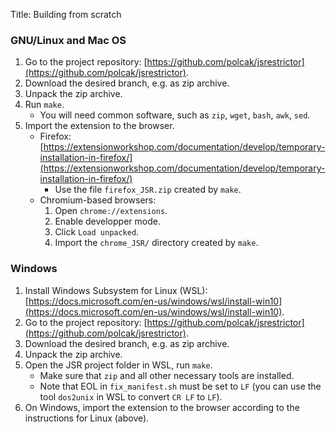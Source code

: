 Title: Building from scratch

### GNU/Linux and Mac OS

1. Go to the project repository: [https://github.com/polcak/jsrestrictor](https://github.com/polcak/jsrestrictor).
2. Download the desired branch, e.g. as zip archive.
3. Unpack the zip archive.
4. Run `make`.
	* You will need common software, such as `zip`, `wget`, `bash`, `awk`, `sed`.
5. Import the extension to the browser.
	* Firefox: [https://extensionworkshop.com/documentation/develop/temporary-installation-in-firefox/](https://extensionworkshop.com/documentation/develop/temporary-installation-in-firefox/)
		* Use the file `firefox_JSR.zip` created by `make`.
	* Chromium-based browsers:
		1. Open `chrome://extensions`.
		2. Enable developper mode.
		3. Click `Load unpacked`.
		4. Import the `chrome_JSR/` directory created by `make`.

### Windows

1. Install Windows Subsystem for Linux (WSL): [https://docs.microsoft.com/en-us/windows/wsl/install-win10](https://docs.microsoft.com/en-us/windows/wsl/install-win10).
2. Go to the project repository: [https://github.com/polcak/jsrestrictor](https://github.com/polcak/jsrestrictor).
3. Download the desired branch, e.g. as zip archive.
4. Unpack the zip archive.
5. Open the JSR project folder in WSL, run `make`.
	* Make sure that `zip` and all other necessary tools are installed.
	* Note that EOL in `fix_manifest.sh` must be set to `LF` (you can use the tool `dos2unix` in WSL to convert `CR LF` to `LF`).
6. On Windows, import the extension to the browser according to the instructions for Linux (above).
